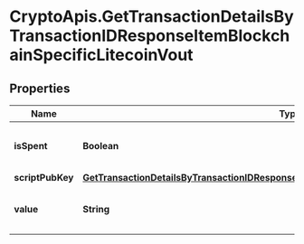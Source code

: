 # CryptoApis.GetTransactionDetailsByTransactionIDResponseItemBlockchainSpecificLitecoinVout

## Properties

Name | Type | Description | Notes
------------ | ------------- | ------------- | -------------
**isSpent** | **Boolean** | Defines whether the output is spent or not. | 
**scriptPubKey** | [**GetTransactionDetailsByTransactionIDResponseItemBlockchainSpecificLitecoinScriptPubKey**](GetTransactionDetailsByTransactionIDResponseItemBlockchainSpecificLitecoinScriptPubKey.md) |  | 
**value** | **String** | Represents the sent/received amount. | 


